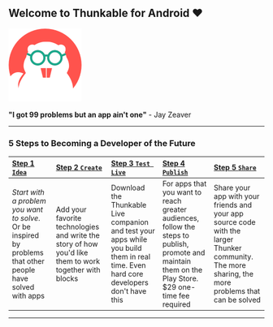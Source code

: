 ## Welcome to Thunkable for Android ❤

![](/assets/thunkable-classic.png)

**"I got 99 problems but an app ain't one"** - Jay Zeaver

---

### 5 Steps to Becoming a Developer of the Future

| [Step 1 `Idea`](/android/idea.md) | [Step 2 `Create`](/android/create.md) | [Step 3 `Test Live`](/android/live-test.md) | [Step 4 `Publish`](/android/publish.md) | [Step 5 `Share`](/android/share.md) |
| :--- | :--- | :--- | :--- | :--- |
| _Start with a problem you want to solve_. Or be inspired by problems that other people have solved with apps | Add your favorite technologies and write the story of how you'd like them to work together with blocks | Download the Thunkable Live companion and test your apps while you build them in real time. Even hard core developers don't have this | For apps that you want to reach greater audiences, follow the steps to publish, promote and maintain them on the Play Store. $29 one-time fee required | Share your app with your friends and your app source code with the larger Thunker community. The more sharing, the more problems that can be solved |

---


